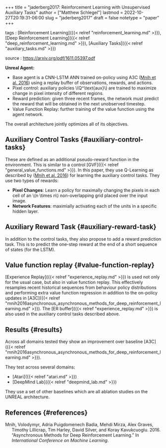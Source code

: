 +++
title = "jaderberg2017: Reinforcement Learning with Unsupervised Auxiliary Tasks"
author = ["Matthew Schlegel"]
lastmod = 2022-10-27T20:19:31-06:00
slug = "jaderberg2017"
draft = false
notetype = "paper"
+++

tags
: [Reinforcement Learning]({{< relref "reinforcement_learning.md" >}}), [Deep Reinforcement Learning]({{< relref "deep_reinforcement_learning.md" >}}), [Auxiliary Tasks]({{< relref "auxiliary_tasks.md" >}})

source
: <https://arxiv.org/pdf/1611.05397.pdf>

**Unreal Agent:**

-   Base agent is a CNN-LSTM ANN trained on-policy using A3C (<a href="#citeproc_bib_item_1">Mnih et al. 2016</a>) using a replay buffer of observations, rewards, and actions.
-   Pixel control: auxiliary policies \\(Q^\text{aux}\\) are trained to maximize change in pixel intensity of different regions.
-   Reward prediction: given three recent frames, the network must predict the reward that will be obtained in the next unobserved timestep.
-   Value Function Replay: further training of the value function using the agent network.

The overall architecture jointly optimizes all of its objectives.


## Auxiliary Control Tasks {#auxiliary-control-tasks}

These are defined as an additional pseudo-reward function in the environment. This is similar to a control [GVF]({{< relref "general_value_functions.md" >}}). In this paper, they use Q-Learning as described by (<a href="#citeproc_bib_item_1">Mnih et al. 2016</a>) for learning the auxiliary control tasks. They use two types of rewards:

-   **Pixel Changes**: Learn a policy for maximally changing the pixels in each cell of an \\(n \times n\\) non-overlapping grid placed over the input image.
-   **Network Features**: maximially activating each of the units in a specific hidden layer.


## Auxiliary Reward Task {#auxiliary-reward-task}

In addition to the control tasks, they also propose to add a reward prediction task. This is to predict the one-step reward at the end of a short sequence of states (for the LSTM).


## Value function replay {#value-function-replay}

[Experience Replay]({{< relref "experience_replay.md" >}}) is used not only for the usual case, but also in value function replay. This effectively resamples recent historical sequences from behaviour policy distributions and performing extra value function regression in addition to the on-policy updates in [A3C]({{< relref "mnih2016asynchronous_asynchronous_methods_for_deep_reinforcement_learning.md" >}}). The [ER buffer]({{< relref "experience_replay.md" >}}) is also used in the auxiliary control tasks described above.


## Results {#results}

Across all domains tested they show an improvement over baseline [A3C]({{< relref "mnih2016asynchronous_asynchronous_methods_for_deep_reinforcement_learning.md" >}}).

They test across several domains:

-   [Atari]({{< relref "atari.md" >}})
-   [DeepMind Lab]({{< relref "deepmind_lab.md" >}})

They use a set of other baselines which are all ablation studies on the UNREAL architecture.


## References {#references}



<style>.csl-entry{text-indent: -1.5em; margin-left: 1.5em;}</style><div class="csl-bib-body">
  <div class="csl-entry"><a id="citeproc_bib_item_1"></a>Mnih, Volodymyr, Adria Puigdomenech Badia, Mehdi Mirza, Alex Graves, Timothy Lillicrap, Tim Harley, David Silver, and Koray Kavukcuoglu. 2016. “Asynchronous Methods for Deep Reinforcement Learning.” In <i>International Conference on Machine Learning</i>.</div>
</div>
